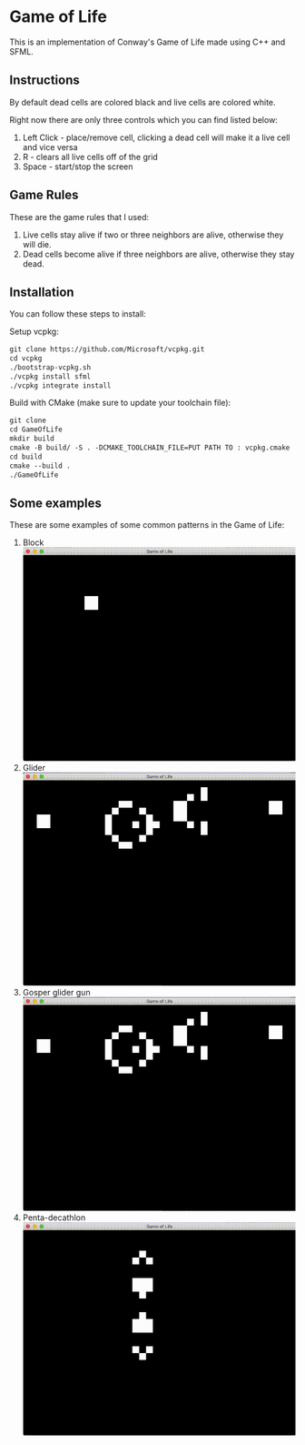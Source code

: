 # Game of Life

This is an implementation of Conway's Game of Life made using C++ and SFML.

## Instructions

By default dead cells are colored black and live cells are colored white.

Right now there are only three controls which you can find listed below:

1. Left Click - place/remove cell, clicking a dead cell will make it a live cell and vice versa
2. R - clears all live cells off of the grid
3. Space - start/stop the screen

## Game Rules

These are the game rules that I used:

1. Live cells stay alive if two or three neighbors are alive, otherwise they will die.
2. Dead cells become alive if three neighbors are alive, otherwise they stay dead.

## Installation

You can follow these steps to install:

Setup vcpkg:

```text
git clone https://github.com/Microsoft/vcpkg.git
cd vcpkg
./bootstrap-vcpkg.sh
./vcpkg install sfml
./vcpkg integrate install
```

Build with CMake (make sure to update your toolchain file):

```text
git clone 
cd GameOfLife
mkdir build
cmake -B build/ -S . -DCMAKE_TOOLCHAIN_FILE=PUT PATH TO : vcpkg.cmake
cd build
cmake --build .
./GameOfLife
```

## Some examples

These are some examples of some common patterns in the Game of Life:

1. Block ![Block Video](demo/block.gif)
2. Glider ![Glider Video](demo/glidergun.gif)
3. Gosper glider gun ![Ggg video](demo/glidergun.gif)
4. Penta-decathlon ![Penta Video](demo/pentadecathlon.gif)
